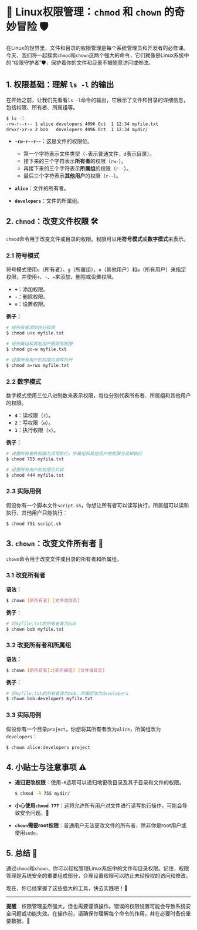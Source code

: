# 🐧 Linux权限管理：`chmod` 和 `chown` 的奇妙冒险 🛡️

在Linux的世界里，文件和目录的权限管理是每个系统管理员和开发者的必修课。今天，我们将一起探索`chmod`和`chown`这两个强大的命令，它们就像是Linux系统中的“权限守护者”🛡️，保护着你的文件和目录不被随意访问或修改。

## 1. 权限基础：理解 `ls -l` 的输出

在开始之前，让我们先看看`ls -l`命令的输出，它展示了文件和目录的详细信息，包括权限、所有者、所属组等。

```bash
$ ls -l
-rw-r--r-- 1 alice developers 4096 Oct  1 12:34 myfile.txt
drwxr-xr-x 2 bob   developers 4096 Oct  1 12:34 mydir/
```

- **`-rw-r--r--`**：这是文件的权限位。
  - 第一个字符表示文件类型（`-`表示普通文件，`d`表示目录）。
  - 接下来的三个字符表示**所有者**的权限（`rw-`）。
  - 再接下来的三个字符表示**所属组**的权限（`r--`）。
  - 最后三个字符表示**其他用户**的权限（`r--`）。

- **`alice`**：文件的所有者。
- **`developers`**：文件的所属组。

## 2. `chmod`：改变文件权限 🛠️

`chmod`命令用于改变文件或目录的权限。权限可以用**符号模式**或**数字模式**来表示。

### 2.1 符号模式

符号模式使用`u`（所有者）、`g`（所属组）、`o`（其他用户）和`a`（所有用户）来指定权限，并使用`+`、`-`、`=`来添加、删除或设置权限。

- **`+`**：添加权限。
- **`-`**：删除权限。
- **`=`**：设置权限。

**例子：**

```bash
# 给所有者添加执行权限
$ chmod u+x myfile.txt

# 给所属组和其他用户删除写权限
$ chmod go-w myfile.txt

# 设置所有用户的权限为读写执行
$ chmod a=rwx myfile.txt
```

### 2.2 数字模式

数字模式使用三位八进制数来表示权限，每位分别代表所有者、所属组和其他用户的权限。

- **`4`**：读权限（`r`）。
- **`2`**：写权限（`w`）。
- **`1`**：执行权限（`x`）。

**例子：**

```bash
# 设置所有者的权限为读写执行，所属组和其他用户的权限为读和执行
$ chmod 755 myfile.txt

# 设置所有用户的权限为只读
$ chmod 444 myfile.txt
```

### 2.3 实际用例

假设你有一个脚本文件`script.sh`，你想让所有者可以读写执行，所属组可以读和执行，其他用户只能执行：

```bash
$ chmod 751 script.sh
```

## 3. `chown`：改变文件所有者 👑

`chown`命令用于改变文件或目录的所有者和所属组。

### 3.1 改变所有者

**语法：**

```bash
$ chown [新所有者] [文件或目录]
```

**例子：**

```bash
# 将myfile.txt的所有者改为bob
$ chown bob myfile.txt
```

### 3.2 改变所有者和所属组

**语法：**

```bash
$ chown [新所有者]:[新所属组] [文件或目录]
```

**例子：**

```bash
# 将myfile.txt的所有者改为bob，所属组改为developers
$ chown bob:developers myfile.txt
```

### 3.3 实际用例

假设你有一个目录`project`，你想将其所有者改为`alice`，所属组改为`developers`：

```bash
$ chown alice:developers project
```

## 4. 小贴士与注意事项 ⚠️

- **递归更改权限**：使用`-R`选项可以递归地更改目录及其子目录和文件的权限。
  
  ```bash
  $ chmod -R 755 mydir/
  ```

- **小心使用`chmod 777`**：这将允许所有用户对文件进行读写执行操作，可能会导致安全问题。🚨

- **`chown`需要root权限**：普通用户无法更改文件的所有者，除非你是root用户或使用`sudo`。

## 5. 总结 🎉

通过`chmod`和`chown`，你可以轻松管理Linux系统中的文件和目录权限。记住，权限管理是系统安全的重要组成部分，合理设置权限可以防止未经授权的访问和修改。

现在，你已经掌握了这些强大的工具，快去实践吧！🚀

---

**提醒**：权限管理虽然强大，但也需要谨慎操作。错误的权限设置可能会导致系统安全问题或功能失效。在操作前，请确保你理解每个命令的作用，并在必要时备份重要数据。🔐